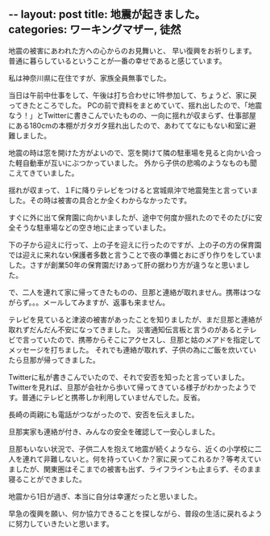 --
layout: post
title: 地震が起きました。
categories: ワーキングマザー, 徒然
--

地震の被害にあわれた方への心からのお見舞いと、
早い復興をお祈りします。
普通に暮らしているということが一番の幸せであると感じています。

私は神奈川県に在住ですが、家族全員無事でした。

当日は午前中仕事をして、午後は打ち合わせに1件参加して、ちょうど、家に戻ってきたところでした。
PCの前で資料をまとめていて、揺れ出したので、「地震なう！」とTwitterに書きこんでいたものの、一向に揺れが収まらず、仕事部屋にある180cmの本棚がガタガタ揺れ出したので、あわててなにもない和室に避難しました。

地震の時は窓を開けた方がよいので、窓を開けて隣の駐車場を見ると向かい合った軽自動車が互いにぶつかっていました。
外から子供の悲鳴のようなものも聞こえてきていました。

揺れが収まって、１Fに降りテレビをつけると宮城県沖で地震発生と言っていました。その時は被害の具合とか全くわからなかったです。

すぐに外に出て保育園に向かいましたが、途中で何度か揺れたのでそのたびに安全そうな駐車場などの空き地に止まっていました。

下の子から迎えに行って、上の子を迎えに行ったのですが、上の子の方の保育園では迎えに来れない保護者多数と言うことで夜の準備とおにぎり作りをしていました。さすが創業50年の保育園だけあって肝の据わり方が違うなと思いました。

で、二人を連れて家に帰ってきたものの、旦那と連絡が取れません。携帯はつながらず。。。メールしてみますが、返事も来ません。

テレビを見ていると津波の被害があったことを知りましたが、まだ旦那と連絡が取れずだんだん不安になってきました。
災害通知伝言板と言うのがあるとテレビで言っていたので、携帯からそこにアクセスし、旦那と姑のメアドを指定してメッセージを打ちました。
それでも連絡が取れず、子供の為にご飯を炊いていたら旦那が帰ってきました。

Twitterに私が書きこんでいたので、それで安否を知ったと言っていました。Twitterを見れば、旦那が会社から歩いて帰ってきている様子がわかったようです。普通にテレビと携帯しか利用していませんでした。反省。

長崎の両親にも電話がつながったので、安否を伝えました。

旦那実家も連絡が付き、みんなの安全を確認して一安心しました。

旦那もいない状況で、子供二人を抱えて地震が続くようなら、近くの小学校に二人を連れて非難しないと。何を持っていくか？家に戻ってこれるか？等考えていましたが、関東圏はそこまでの被害も出ず、ライフラインも止まらず、そのまま寝ることができました。

地震から1日が過ぎ、本当に自分は幸運だったと思いました。

早急の復興を願い、何か協力できることを探しながら、普段の生活に戻れるように努力していきたいと思います。

